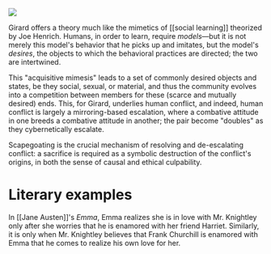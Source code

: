 ![](/girardMimesisTriangle.jpg)

Girard offers a theory much like the mimetics of [[social learning]] theorized by Joe Henrich. Humans, in order to learn, require _models_—but it is not merely this model's behavior that he picks up and imitates, but the model's _desires_, the objects to which the behavioral practices are directed; the two are intertwined. 

This "acquisitive mimesis" leads to a set of commonly desired objects and states, be they social, sexual, or material, and thus the community evolves into a competition between members for these (scarce and mutually desired) ends. This, for Girard, underlies human conflict, and indeed, human conflict is largely a mirroring-based escalation, where a combative attitude in one breeds a combative attitude in another; the pair become "doubles" as they cybernetically escalate.

Scapegoating is the crucial mechanism of resolving and de-escalating conflict: a sacrifice is required as a symbolic destruction of the conflict's origins, in both the sense of causal and ethical culpability.

# Literary examples

In [[Jane Austen]]'s _Emma_, Emma realizes she is in love with Mr. Knightley only after she worries that he is enamored with her friend Harriet. Similarly, it is only when Mr. Knightley believes that Frank Churchill is enamored with Emma that he comes to realize his own love for her.